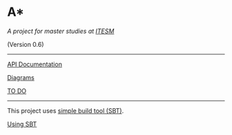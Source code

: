 A* 
==
_A project for master studies at [ITESM](http://www.itesm.mx/wps/wcm/connect/ITESM/Tecnologico+de+Monterrey/English)_

(Version 0.6)

---


[API Documentation](http://fehu.github.io/int-sis--AStar/api/0.4-SNAPSHOT/index.html#package)

[Diagrams](Diagrams.md)

[TO DO](todo.md)

---

This project uses [simple build tool (SBT)](http://www.scala-sbt.org/). 

[Using SBT](http://www.scala-sbt.org/0.13/tutorial/)
